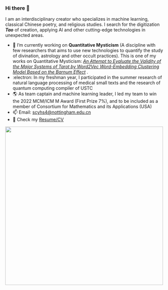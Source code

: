 ### Hi there :bouquet:

I am an interdisciplinary creator who specializes in machine learning, classical Chinese poetry, and religious studies. 
I search for the digitization ***Tao*** of creation, applying AI and other cutting-edge technologies in unexpected areas.
<!--
**Sunhotep/Sunhotep** is a ✨ _special_ ✨ repository because its `README.md` (this file) appears on your GitHub profile.

Here are some ideas to get you started:

- 🔭 I’m currently working on Quantitative Mysticism (A discipline with few researchers that aims to use new technologies to quantify the study of divination, astrology and other occult practices)
- 🌱 I’m currently learning ...
- 👯 I’m looking to collaborate on ...
- 🤔 I’m looking for help with ...
- 💬 Ask me about ...
- 📫 How to reach me: ...
- 😄 Pronouns: ...
- ⚡ Fun fact: ...
-->
- 🔮  I’m currently working on **Quantitative Mysticism** (A discipline with few researchers that aims to use new technologies to quantify the study of divination, astrology and other occult practices). This is one of my works on Quantitative Mysticism: [*An Attempt to Evaluate the Validity of the Major Systems of Tarot by Word2Vec Word-Embedding Clustering Model Based on the Barnum Effect*](https://mp.weixin.qq.com/s/5g5VZLNrwtjUNY1UV4_SXg)  .
- :electron: In my freshman year, I participated in the summer research of natural language processing of medical small texts and the research of quantum computing compiler of USTC
- :earth_americas: As team captain and machine learning leader, I led my team to win the 2022 MCM/ICM M Award (First Prize 7%), and to be included as a member of Consortium for Mathematics and its Applications (USA)
- 📫 Email: scyhs4@nottingham.edu.cn
- 🧸 Check my [Resume/CV](https://github.com/Sunhotep/Sunhotep/blob/main/Long-CV.pdf)
<img src="https://github.com/Sunhotep/Sunhotep/blob/main/hello-sthtp-welcome.png" width="500">
